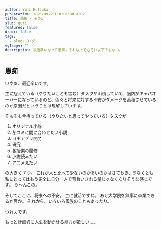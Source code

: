 ```yaml
---
author: Yuni Hutsuka
pubDatetime: 2023-09-23T18:00:00.400Z
title: 愚痴 - その1
slug: guti
featured: false
draft: false
tags:
  - blog-ブログ
ogImage: ""
description: 最近辛いなって愚痴。それ以上でもそれ以下でもない。
---
```


## 愚痴

いやぁ、最近辛いです。

主に抱えている（やりたいことも含む）タスクが山積していて、脳内がキャパオーバーになっているのと、色々と将来に対する不安がダメージを蓄積させているのが原因だということは理解しています。

そもそも今持っている（やりたいと思ってやっている）タスクが

1. オリジナル小説
2. 冬コミに間に合わせたい小説
3. 自主アプリ開発
4. 研究
5. 各授業の履修
6. 小説読みたい
7. アニメ見たい

の大きく 7 つ。
これが人と比べて少ないのか多いのかはさておき、少なくとも私にとってはもう完全に自分一人で背負いきれる量じゃなくなりそうな感じです。
う～んこの。

そしてここに、将来への不安。
主に就活ですね。
あと大学院を無事に卒業できるか否か。
それから、いろいろ家族のこともあったり。

つれぇです。

もっと計画的に人生を動かせる能力が欲しい……
